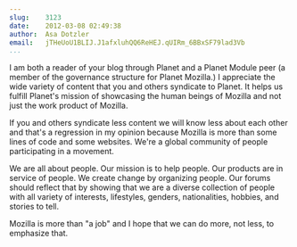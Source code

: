 ```yaml
---
slug:    3123
date:    2012-03-08 02:49:38
author:  Asa Dotzler
email:   jTHeUoU1BLIJ.J1afxluhQQ6ReHEJ.qUIRm_6BBxSF79lad3Vb
...
```


I am both a reader of your blog through Planet and a Planet Module
peer (a member of the governance structure for Planet Mozilla.)  I
appreciate the wide variety of content that you and others syndicate
to Planet.  It helps us fulfill Planet's mission of showcasing the
human beings of Mozilla and not just the work product of Mozilla.

If you and others syndicate less content we will know less about each
other and that's a regression in my opinion because Mozilla is more
than some lines of code and some websites. We're a global community of
people participating in a movement.

We are all about people. Our mission is to help people. Our products
are in service of people. We create change by organizing people. Our
forums should reflect that by showing that we are a diverse collection
of people with all variety of interests, lifestyles, genders,
nationalities, hobbies, and stories to tell.

Mozilla is more than "a job" and I hope that we can do more, not less,
to emphasize that.
